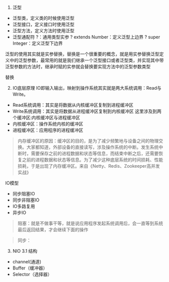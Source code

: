 1. 泛型
- 泛型类，定义类的时候使用泛型
- 泛型接口，定义接口时使用泛型
- 泛型方法，定义方法时使用泛型
- 泛型通配符
    ?：通用类型实参
    ? extends Number：定义泛型上边界
    ? super Integer：定义泛型下边界

泛型的使用其实就是实参替换，替换是一个很重要的概念，就是用实参替换泛型定义中的泛型参数，最常用的就是我们继承一个泛型接口或者泛型类，并实现其中带泛型参数的方法时，继承时赋的实参就会替换要实现方法中的泛型参数类型

替换

2. IO底层原理
IO即输入输出，映射到操作系统其实就是两大系统调用：Read与Write。
- Read系统调用：其实是将数据从内核缓冲区复制到进程缓冲区
- Write系统调用：其实是将数据从进程缓冲区复制到内核缓冲区
这里涉及到两个缓冲区:内核缓冲区与进程缓冲区
- 内核缓冲区：操作系统内核的缓冲区
- 进程缓冲区：应用程序的进程缓冲区
> 内存缓冲区的原因：缓冲区的目的，是为了减少频繁地与设备之间的物理交换。大家都知道，外部设备的直接读写，涉及操作系统的中断。发生系统中断时，需要保存之前的进程数据和状态等信息，而结束中断之后，还需要恢复之前的进程数据和状态等信息。为了减少这种底层系统的时间损耗、性能损耗，于是出现了内存缓冲区。来自《Netty、Redis、Zookeeper高并发实战》

IO模型
- 同步阻塞IO
- 同步非阻塞IO
- IO多路复用
- 异步IO

> 阻塞：就是不做事干等，就是说应用程序发起系统调用后，会一直等到系统最后返回结果，才会继续下面的操作

> 同步：
3. NIO 
3.1 结构
- channel(通道)
- Buffer（缓冲器）
- Selector（选择器）

